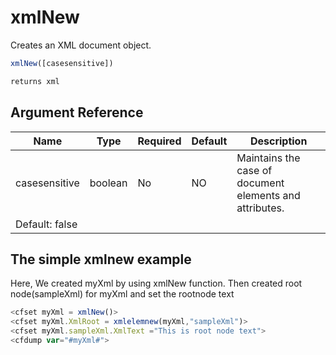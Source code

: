 # xmlNew

Creates an XML document object.

```javascript
xmlNew([casesensitive])
```

```javascript
returns xml
```

## Argument Reference

| Name | Type | Required | Default | Description |
| --- | --- | --- | --- | --- |
| casesensitive | boolean | No | NO | Maintains the case of document elements and attributes.
 Default: false |

## The simple xmlnew example

Here, We created myXml by using xmlNew function. Then created root node(sampleXml) for myXml and set the rootnode text

```javascript
<cfset myXml = xmlNew()>
<cfset myXml.XmlRoot = xmlelemnew(myXml,"sampleXml")>
<cfset myXml.sampleXml.XmlText ="This is root node text">
<cfdump var="#myXml#">
```
